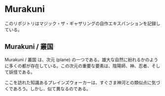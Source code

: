 # Murakuni

このリポジトリはマジック・ザ・ギャザリングの自作エキスパンションを記録している。

## Murakuni / 叢国

Murakuni / 叢国 は、次元 (plane) の一つである。雄大な自然に紛れるかのように多くの都が存在している。この次元の重要な要素は、陰陽師、神、忍者、そして妖怪である。

ここを訪れた知識あるプレインズウォーカーは、すぐさま神河との類似点に気づくであろう。しかし、似て異なるのである。
